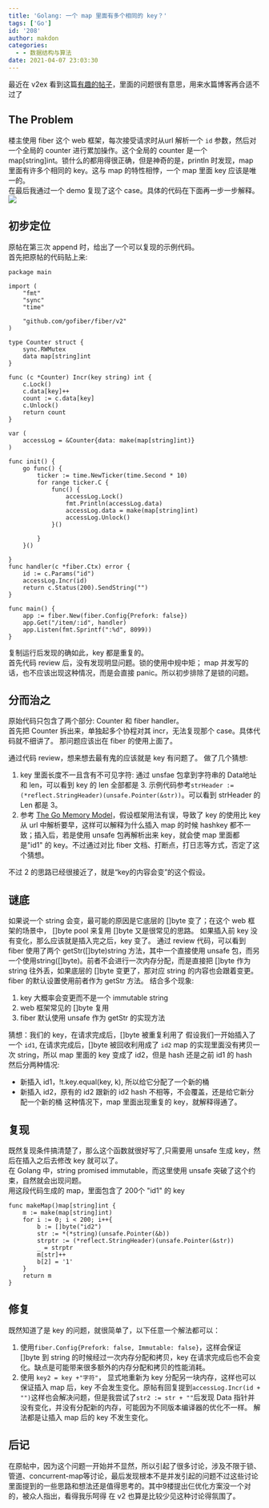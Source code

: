 ```yaml
---
title: 'Golang: 一个 map 里面有多个相同的 key？'
tags: ['Go']
id: '208'
author: makdon
categories:
  - - 数据结构与算法
date: 2021-04-07 23:03:30
---
```


最近在 v2ex 看到这篇[有趣的帖子](https://v2ex.com/t/768320)，里面的问题很有意思，用来水篇博客再合适不过了

## The Problem

楼主使用 fiber 这个 web 框架，每次接受请求时从url 解析一个 `id` 参数，然后对一个全局的 counter 进行累加操作。这个全局的 counter 是一个 map\[string\]int。锁什么的都用得很正确，但是神奇的是，println 时发现，map 里面有许多个相同的 key。这与 map 的特性相悖，一个 map 里面 key 应该是唯一的。  
在最后我通过一个 demo 复现了这个 case。具体的代码在下面再一步一步解释。 ![](/img/2021/04/tmp.png)

## 初步定位

原帖在第三次 append 时，给出了一个可以复现的示例代码。  
首先把原帖的代码贴上来:

```
package main

import (
    "fmt"
    "sync"
    "time"

    "github.com/gofiber/fiber/v2"
)

type Counter struct {
    sync.RWMutex
    data map[string]int
}

func (c *Counter) Incr(key string) int {
    c.Lock()
    c.data[key]++
    count := c.data[key]
    c.Unlock()
    return count
}

var (
    accessLog = &Counter{data: make(map[string]int)}
)

func init() {
    go func() {
        ticker := time.NewTicker(time.Second * 10)
        for range ticker.C {
            func() {
                accessLog.Lock()
                fmt.Println(accessLog.data)
                accessLog.data = make(map[string]int)
                accessLog.Unlock()
            }()

        }
    }()

}
func handler(c *fiber.Ctx) error {
    id := c.Params("id")
    accessLog.Incr(id)
    return c.Status(200).SendString("")
}

func main() {
    app := fiber.New(fiber.Config{Prefork: false})
    app.Get("/item/:id", handler)
    app.Listen(fmt.Sprintf(":%d", 8099))
}
```

复制运行后发现的确如此，key 都是重复的。  
首先代码 review 后，没有发现明显问题。锁的使用中规中矩； map 并发写的话，也不应该出现这种情况，而是会直接 panic。所以初步排除了是锁的问题。

## 分而治之

原始代码只包含了两个部分: Counter 和 fiber handler。  
首先把 Counter 拆出来，单独起多个协程对其 incr，无法复现那个 case。具体代码就不细讲了。 那问题应该出在 fiber 的使用上面了。

通过代码 review，想来想去最有鬼的应该就是 key 有问题了。 做了几个猜想:

1.  key 里面长度不一且含有不可见字符: 通过 unsfae 包拿到字符串的 Data地址和 len，可以看到 key 的 len 全部都是 3. 示例代码参考`strHeader := (*reflect.StringHeader)(unsafe.Pointer(&str))`。可以看到 strHeader 的 Len 都是 3。
2.  参考 [The Go Memory Model](https://golang.org/ref/mem)，假设框架用法有误，导致了 key 的使用比 key 从 url 中解析要早，这样可以解释为什么插入 map 的时候 hashkey 都不一致；插入后，若是使用 unsafe 包再解析出来 key，就会使 map 里面都是"id1" 的 key。不过通过对比 fiber 文档、打断点，打日志等方式，否定了这个猜想。

不过 2 的思路已经很接近了，就是“key的内容会变”的这个假设。

## 谜底

如果说一个 string 会变，最可能的原因是它底层的 \[\]byte 变了；在这个 web 框架的场景中， \[\]byte pool 来复用 \[\]byte 又是很常见的思路。 如果插入前 key 没有变化，那么应该就是插入完之后，key 变了。 通过 review 代码，可以看到 fiber 使用了两个 getStr(\[\]byte)string 方法，其中一个直接使用 unsafe 包，而另一个使用string(\[\]byte)。前者不会进行一次内存分配，而是直接把 \[\]byte 作为 string 往外丢，如果底层的 \[\]byte 变更了，那对应 string 的内容也会跟着变更。fiber 的默认设置使用前者作为 getStr 方法。 结合多个现象:

1.  key 大概率会变更而不是一个 immutable string
2.  web 框架常见的 \[\]byte 复用
3.  fiber 默认使用 unsafe 作为 getStr 的实现方法

猜想：我们的 key，在请求完成后，\[\]byte 被重复利用了 假设我们一开始插入了一个 `id1`, 在请求完成后，\[\]byte 被回收利用成了 `id2` map 的实现里面没有拷贝一次 string，所以 map 里面的 key 变成了 id2，但是 hash 还是之前 id1 的 hash 然后分两种情况:

*   新插入 id1，!t.key.equal(key, k), 所以给它分配了一个新的桶
*   新插入 id2，原有的 id2 跟新的 id2 hash 不相等，不会覆盖，还是给它新分配一个新的桶 这种情况下，map 里面出现重复的 key，就解释得通了。

## 复现

既然复现条件搞清楚了，那么这个函数就很好写了,只需要用 unsafe 生成 key，然后在插入之后去修改 key 就可以了。  
在 Golang 中，string promised immutable，而这里使用 unsafe 突破了这个约束，自然就会出现问题。  
用这段代码生成的 map，里面包含了 200个 "id1" 的 key

```
func makeMap()map[string]int {
    m := make(map[string]int)
    for i := 0; i < 200; i++{
        b := []byte("id2")
        str := *(*string)(unsafe.Pointer(&b))
        strptr := (*reflect.StringHeader)(unsafe.Pointer(&str))
        _ = strptr
        m[str]++
        b[2] = '1'
    }
    return m
}
```

## 修复

既然知道了是 key 的问题，就很简单了，以下任意一个解法都可以：

1.  使用`fiber.Config{Prefork: false, Immutable: false}`，这样会保证 \[\]byte 到 string 的时候经过一次内存分配和拷贝，key 在请求完成后也不会变化。缺点是可能带来很多额外的内存分配和拷贝的性能消耗。
2.  使用 `key2 = key +"字符"`， 显式地重新为 key 分配另一块内存，这样也可以保证插入 map 后，key 不会发生变化。原帖有回复提到`accessLog.Incr(id + "")`这样也会解决问题，但是我尝试了`str2 := str + ""`后发现 Data 指针并没有变化，并没有分配新的内存，可能因为不同版本编译器的优化不一样。 解法都是让插入 map 后的 key 不发生变化。

## 后记

在原帖中，因为这个问题一开始并不显然，所以引起了很多讨论，涉及不限于锁、管道、concurrent-map等讨论，最后发现根本不是并发引起的问题不过这些讨论里面提到的一些思路和想法还是值得思考的。其中9楼提出仨优化方案没一个对的，被众人指出，看得我乐呵得 在 v2 也算是比较少见这种讨论得氛围了。